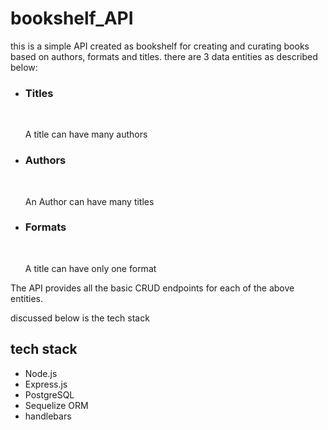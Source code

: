 # bookshelf_API

this is a simple API created as bookshelf for creating and curating books based on authors, formats and titles. 
there are 3 data entities as described below:
<ul>
    <li><h3>Titles</h3><br><p>A title can have many authors</p></li>
    <li><h3>Authors</h3><br><p>An Author can have many titles</p></li>
    <li><h3>Formats</h3><br><p>A title can have only one format</p></li>
</ul>

The API provides all the basic CRUD endpoints for each of the above entities. 

discussed below is the tech stack

## tech stack

<ul>
    <li>Node.js</li>
    <li>Express.js</li>
    <li>PostgreSQL</li>
    <li>Sequelize ORM</li>
    <li>handlebars</li>
</ul>
